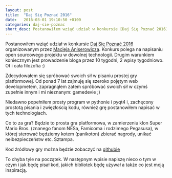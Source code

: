 ```yaml
---
layout: post
title:  "Daj Się Poznać 2016"
date:   2016-03-01 19:10:50 +0100
categories: daj-sie-poznac
short_desc: Postanowiłem wziąć udział w konkursie [Daj Się Poznać 2016][daj-sie-poznac-2016] organizowanym przez [Macieja Aniserowicza][maciej-aniserowicz-website]. Konkurs polega na napisaniu open sourcowego projektu w dowolnej technologii...
---
```

Postanowiłem wziąć udział w konkursie [Daj Się Poznać 2016][daj-sie-poznac-2016] organizowanym przez [Macieja Aniserowicza][maciej-aniserowicz-website]. Konkurs polega na napisaniu open sourcowego projektu w dowolnej technologii. Drugim warunkiem koniecznym jest prowadzenie bloga przez 10 tygodni, 2 wpisy tygodniowo. Ot i cała filozofia :)

Zdecydowałem się spróbować swoich sił w pisaniu prostej gry platformowej. Od ponad 7 lat zajmuję się szeroko pojętym web developmetem, zapragnąłem zatem spróbować swoich sił w czymś zupełnie innym i mi nieznanym: gamedevie ;)

Niedawno popełniłem prosty program w pythonie i pyqt4 i, zachęcony prostotą pisania i zwięzłością kodu, również grę postanowiłem napisać w tych technologiach.

Co to za gra? Będzie to prosta gra platformowa, w zamierzeniu klon Super Mario Bros. (znanego fanom NESa, Famicoma i rodzimego Pegasusa), w której sterować będziemy kotem (panikoton) zbierać nagrody, unikać neibezpieczeństw etc. Sztampa.

Kod źródłowy gry można będzie zobaczyć na [githubie][github-panikoton]

To chyba tyle na początek. W następnym wpisie napiszę nieco o tym w czym i jak będę pisał kod, jakich bibliotek będę używał a także co jest moją inspiracją.

[maciej-aniserowicz-website]: http://www.maciejaniserowicz.com/
[daj-sie-poznac-2016]:   http://www.maciejaniserowicz.com/daj-sie-poznac/
[github-panikoton]: https://github.com/zelazowy/panikoton
